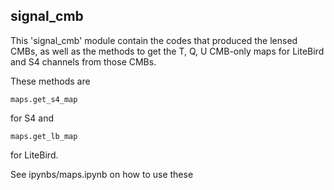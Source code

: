 ## signal_cmb

This 'signal_cmb' module contain the codes that produced the lensed CMBs, as well as the methods to get the T, Q, U CMB-only maps for LiteBird and S4 channels from those CMBs.

These methods are

    maps.get_s4_map

for S4 and 

    maps.get_lb_map

for LiteBird.

See ipynbs/maps.ipynb on how to use these